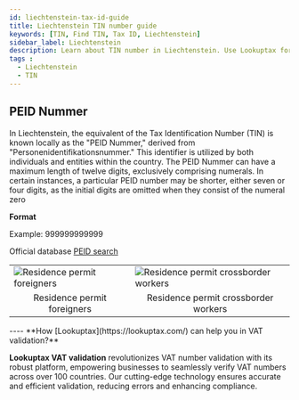 ```yaml
---
id: liechtenstein-tax-id-guide
title: Liechtenstein TIN number guide
keywords: [TIN, Find TIN, Tax ID, Liechtenstein]
sidebar_label: Liechtenstein
description: Learn about TIN number in Liechtenstein. Use Lookuptax for hassle-free tax id validation in Liechtenstein and other 100+ countries
tags : 
  - Liechtenstein
  - TIN
---
```


## PEID Nummer
In Liechtenstein, the equivalent of the Tax Identification Number (TIN) is known locally as the "PEID Nummer," derived from "Personenidentifikationsnummer." This identifier is utilized by both individuals and entities within the country. The PEID Nummer can have a maximum length of twelve digits, exclusively comprising numerals. In certain instances, a particular PEID number may be shorter, either seven or four digits, as the initial digits are omitted when they consist of the numeral zero

**Format**

Example: 999999999999

Official database [PEID search](https://handelsregister.li/cr-portal/suche/suche.xhtml)

<table align="center" border="0px" border-color="#dedede"><tr><td>
  <img src="/docs/img/taxid/peid1.PNG" alt="Residence permit foreigners"/>
  </td><td>
  <img src="/docs/img/taxid/peid.PNG" alt="Residence permit crossborder workers"/>
  </td></tr>
  <tr><td align="center">Residence permit foreigners</td><td align="center">Residence permit crossborder workers</td></tr>
</table>
----
**How [Lookuptax](https://lookuptax.com/) can help you in VAT validation?**

**Lookuptax VAT validation** revolutionizes VAT number validation with its robust platform, empowering businesses to seamlessly verify VAT numbers across over 100 countries. Our cutting-edge technology ensures accurate and efficient validation, reducing errors and enhancing compliance.
